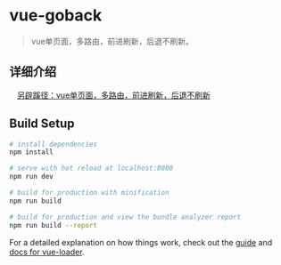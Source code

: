 # vue-goback

> vue单页面，多路由，前进刷新，后退不刷新。
## 详细介绍
  　[另辟蹊径：vue单页面，多路由，前进刷新，后退不刷新](https://segmentfault.com/a/1190000012083511)

## Build Setup

``` bash
# install dependencies
npm install

# serve with hot reload at localhost:8080
npm run dev

# build for production with minification
npm run build

# build for production and view the bundle analyzer report
npm run build --report
```

For a detailed explanation on how things work, check out the [guide](http://vuejs-templates.github.io/webpack/) and [docs for vue-loader](http://vuejs.github.io/vue-loader).
